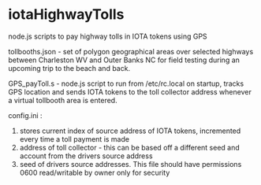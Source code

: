# iotaHighwayTolls
node.js scripts to pay highway tolls in IOTA tokens using GPS



tollbooths.json - set of polygon geographical areas over selected highways between Charleston WV and Outer Banks NC for field testing during an upcoming trip to the beach and back. 


GPS_payToll.s - node.js script to run from /etc/rc.local on startup, tracks GPS location and sends IOTA tokens to the toll collector address whenever a virtual tollbooth area is entered.


config.ini :
   1. stores current index of source address of IOTA tokens, incremented every time a toll payment is made
   1. address of toll collector - this can be based off a different seed and account from the drivers source address
   1. seed of drivers source addresses. This file should have permissions 0600 read/writable by owner only for security 
   
